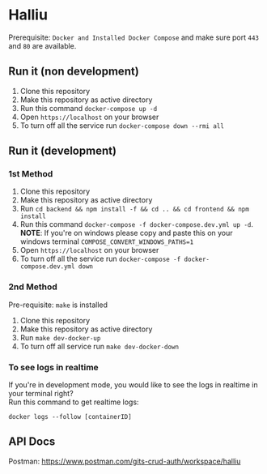 # Halliu
Prerequisite: `Docker and Installed Docker Compose` and make sure port `443` and `80` are available.  

## Run it (non development)
1. Clone this repository
2. Make this repository as active directory
3. Run this command `docker-compose up -d`
4. Open `https://localhost` on your browser
5. To turn off all the service run `docker-compose down --rmi all`

## Run it (development)
### 1st Method
1. Clone this repository
2. Make this repository as active directory
3. Run `cd backend && npm install -f && cd .. && cd frontend && npm install`
3. Run this command `docker-compose -f docker-compose.dev.yml up -d`.  
**NOTE**: If you're on windows please copy and paste this on your windows terminal `COMPOSE_CONVERT_WINDOWS_PATHS=1`
4. Open `https://localhost` on your browser
5. To turn off all the service run `docker-compose -f docker-compose.dev.yml down`

### 2nd Method
Pre-requisite: `make` is installed
1. Clone this repository
2. Make this repository as active directory
3. Run `make dev-docker-up`
4. To turn off all service run `make dev-docker-down`

### To see logs in realtime
If you're in development mode, you would like to see the logs in realtime in your terminal right?  
Run this command to get realtime logs:  
```
docker logs --follow [containerID]
```

## API Docs
Postman: https://www.postman.com/gits-crud-auth/workspace/halliu
